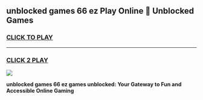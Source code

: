 
## unblocked games 66 ez Play Online 👋 Unblocked Games
<h3>
<a href="https://premium.freeplayer.one?title=unblocked_games_66_ez&ref=19F">CLICK TO PLAY</a></h3>
<hr>

<h3>
<a href="https://premium.freeplayer.one?title=unblocked_games_66_ez&ref=19F">CLICK 2 PLAY</a>
  
</h3>

<a href="https://premium.freeplayer.one?title=unblocked_games_66_ez&ref=19F"><img src="https://clearcache.store/games.png"></a>


**unblocked games 66 ez games unblocked: Your Gateway to Fun and Accessible Online Gaming**
